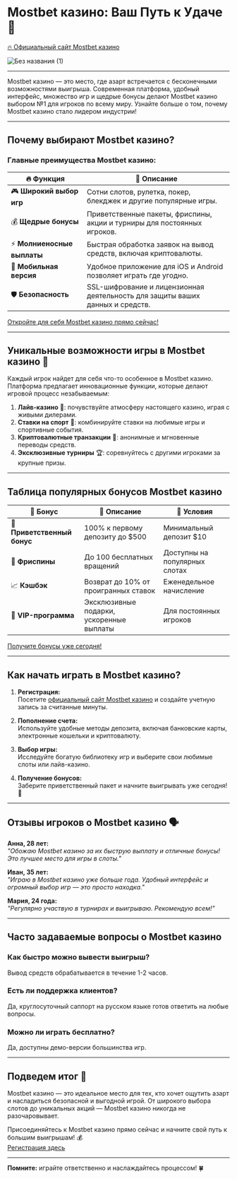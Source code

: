 # Mostbet казино: Ваш Путь к Удаче 🎰

[🔥 Официальный сайт Mostbet казино](https://ktbtis024ifqfn0mst.com/beQs)

![Без названия (1)](https://github.com/user-attachments/assets/5da7c705-aaa6-420c-9634-200138e9ff77)

---

Mostbet казино — это место, где азарт встречается с бесконечными возможностями выигрыша. Современная платформа, удобный интерфейс, множество игр и щедрые бонусы делают Mostbet казино выбором №1 для игроков по всему миру. Узнайте больше о том, почему Mostbet казино стало лидером индустрии!

---

## Почему выбирают Mostbet казино?

### Главные преимущества Mostbet казино:
| 🔥 **Функция**               | 🌟 **Описание**                                                                 |
|------------------------------|-------------------------------------------------------------------------------|
| 🎮 **Широкий выбор игр**     | Сотни слотов, рулетка, покер, блекджек и другие популярные игры.              |
| 💰 **Щедрые бонусы**         | Приветственные пакеты, фриспины, акции и турниры для постоянных игроков.      |
| ⚡ **Молниеносные выплаты**  | Быстрая обработка заявок на вывод средств, включая криптовалюты.              |
| 📱 **Мобильная версия**      | Удобное приложение для iOS и Android позволяет играть где угодно.            |
| 🛡️ **Безопасность**          | SSL-шифрование и лицензионная деятельность для защиты ваших данных и средств.|

[Откройте для себя Mostbet казино прямо сейчас!](https://ktbtis024ifqfn0mst.com/beQs)

---

## Уникальные возможности игры в Mostbet казино 🎲

Каждый игрок найдет для себя что-то особенное в Mostbet казино. Платформа предлагает инновационные функции, которые делают игровой процесс незабываемым:

1. **Лайв-казино** 🎥: почувствуйте атмосферу настоящего казино, играя с живыми дилерами.  
2. **Ставки на спорт** 🏅: комбинируйте ставки на любимые игры и спортивные события.  
3. **Криптовалютные транзакции** 💎: анонимные и мгновенные переводы средств.  
4. **Эксклюзивные турниры** 🏆: соревнуйтесь с другими игроками за крупные призы.  

---

## Таблица популярных бонусов Mostbet казино

| 🎁 **Бонус**                 | 💸 **Описание**                                       | 🌟 **Условия**                                   |
|------------------------------|-----------------------------------------------------|------------------------------------------------|
| 🚀 **Приветственный бонус**  | 100% к первому депозиту до $500                     | Минимальный депозит $10                        |
| 🎉 **Фриспины**              | До 100 бесплатных вращений                         | Доступны на популярных слотах                 |
| 📈 **Кэшбэк**                | Возврат до 10% от проигранных ставок               | Еженедельное начисление                        |
| 💎 **VIP-программа**         | Эксклюзивные подарки, ускоренные выплаты           | Для постоянных игроков                         |

[Получите бонусы уже сегодня!](https://ktbtis024ifqfn0mst.com/beQs)

---

## Как начать играть в Mostbet казино?

1. **Регистрация:**  
   Посетите [официальный сайт Mostbet казино](https://ktbtis024ifqfn0mst.com/beQs) и создайте учетную запись за считанные минуты.

2. **Пополнение счета:**  
   Используйте удобные методы депозита, включая банковские карты, электронные кошельки и криптовалюту.

3. **Выбор игры:**  
   Исследуйте богатую библиотеку игр и выберите свои любимые слоты или лайв-казино.

4. **Получение бонусов:**  
   Заберите приветственный пакет и начните выигрывать уже сегодня! 🎁

---

## Отзывы игроков о Mostbet казино 🗣️

**Анна, 28 лет:**  
_"Обожаю Mostbet казино за их быструю выплату и отличные бонусы! Это лучшее место для игры в слоты."_  

**Иван, 35 лет:**  
_"Играю в Mostbet казино уже больше года. Удобный интерфейс и огромный выбор игр — это просто находка."_  

**Мария, 24 года:**  
_"Регулярно участвую в турнирах и выигрываю. Рекомендую всем!"_

---

## Часто задаваемые вопросы о Mostbet казино

### Как быстро можно вывести выигрыш?  
Вывод средств обрабатывается в течение 1-2 часов.

### Есть ли поддержка клиентов?  
Да, круглосуточный саппорт на русском языке готов ответить на любые вопросы.

### Можно ли играть бесплатно?  
Да, доступны демо-версии большинства игр.

---

## Подведем итог 🎉

Mostbet казино — это идеальное место для тех, кто хочет ощутить азарт и насладиться безопасной и выгодной игрой. От широкого выбора слотов до уникальных акций — Mostbet казино никогда не разочаровывает.  

Присоединяйтесь к Mostbet казино прямо сейчас и начните свой путь к большим выигрышам! 💰  
[Регистрация здесь](https://ktbtis024ifqfn0mst.com/beQs)

---

**Помните:** играйте ответственно и наслаждайтесь процессом! 🍀
